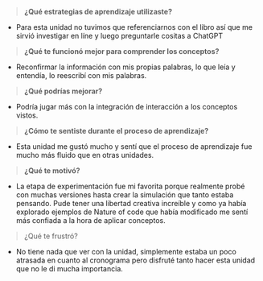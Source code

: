 > **¿Qué estrategias de aprendizaje utilizaste?**

* Para esta unidad no tuvimos que referenciarnos con el libro así que me sirvió investigar en líne y luego preguntarle cositas a ChatGPT

> **¿Qué te funcionó mejor para comprender los conceptos?**

* Reconfirmar la información con mis propias palabras, lo que leía y entendía, lo reescribí con mis palabras.

> **¿Qué podrías mejorar?**

* Podría jugar más con la integración de interacción a los conceptos vistos.
  
> **¿Cómo te sentiste durante el proceso de aprendizaje?**

* Esta unidad me gustó mucho y sentí que el proceso de aprendizaje fue mucho más fluido que en otras unidades.

> **¿Qué te motivó?**

* La etapa de experimentación fue mi favorita porque realmente probé con muchas versiones hasta crear la simulación que tanto estaba pensando. Pude tener una libertad creativa increíble y como ya había explorado ejemplos de Nature of code que había modificado me sentí más confiada a la hora de aplicar conceptos. 

> ¿Qué te frustró?

* No tiene nada que ver con la unidad, simplemente estaba un poco atrasada en cuanto al cronograma pero disfruté tanto hacer esta unidad que no le di mucha importancia.

